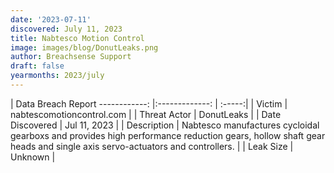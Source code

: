 ```yaml
---
date: '2023-07-11'
discovered: July 11, 2023
title: Nabtesco Motion Control
image: images/blog/DonutLeaks.png
author: Breachsense Support
draft: false
yearmonths: 2023/july
---
```



| Data Breach Report
------------:     |:-------------:    | :-----:|
| Victim      | nabtescomotioncontrol.com      | 
| Threat Actor      | DonutLeaks      | 
| Date Discovered      | Jul 11, 2023      | 
| Description      | Nabtesco manufactures cycloidal gearboxs and provides high performance reduction gears, hollow shaft gear heads and single axis servo-actuators and controllers.      | 
| Leak Size      | Unknown      | 

